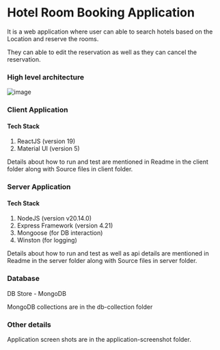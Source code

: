# Hotel Room Booking Application

It is a web application where user can able to search hotels based on the Location and reserve the rooms.

They can able to edit the reservation as well as they can cancel the reservation.

### High level architecture
 ![image](https://github.com/user-attachments/assets/ac19315d-6033-459e-9997-ed4d92cab661)


### Client Application
#### Tech Stack
  1. ReactJS (version 19)
  2. Material UI (version 5)

 Details about how to run and test are mentioned in Readme in the client folder along with Source files in client folder.

### Server Application
#### Tech Stack
  1. NodeJS (version v20.14.0)
  2. Express Framework (version 4.21)
  3. Mongoose (for DB interaction)
  4. Winston (for logging)
 
 Details about how to run and test as well as api details are mentioned in Readme in the server folder along with Source files in server folder.

### Database
DB Store - MongoDB 

MongoDB collections are in the db-collection folder

### Other details
Application screen shots are in the application-screenshot folder.








 
 
 
     
